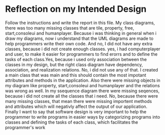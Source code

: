 # Reflection on my Intended Design
Follow the instructions and write the report in this file.
My class diagrams, there was too many missing classes that are tile, property, free, start,consoleui and humanplayer. Because i was thinking in general when i draw my diagrams, now i understand that the UML diagrams are made to help programmers write their own code. And no, I did not have any extra classes, because i did not create enough classes. yes, i had computerplayer and user, to make it easier for programmers to find erorrs and to define the tasks of each class.Yes, because i used only association between the classes in my design, but the right class diagram have dependency, association, and realization relations. No, i did not use any of that. I created a main class that was main and this should contain the most impotant attributes and methods in the application. Also there were missing objects in my diagram like property, start,consoleui and humanplayer and the relations was wrong as well. In my ssequence diagram there were missing seqences, because i did not create all the classes that i need. No, because there were many missing classes, that mean there were missing importent methods and attributes which will negativly affect the output of our application. Finally I want to say that software design is very important to help the programmer to write programs in easier ways by categorizing programs into classes and defining the tasks of each class, which facilitates the programmer's work